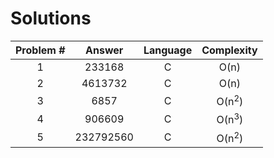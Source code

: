 # Solutions

| Problem # | Answer    | Language | Complexity       |
|:---------:|:---------:|:--------:|:----------------:|
| 1         | 233168    | C        | O(n)             |
| 2         | 4613732   | C        | O(n)             |
| 3         | 6857      | C        | O(n<sup>2</sup>) |
| 4         | 906609    | C        | O(n<sup>3</sup>) |
| 5         | 232792560 | C        | O(n<sup>2</sup>) |